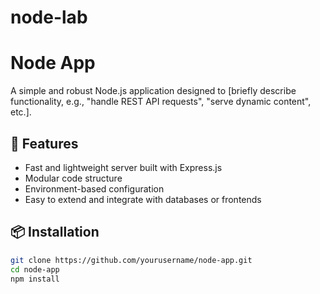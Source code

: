# node-lab


# Node App

A simple and robust Node.js application designed to [briefly describe functionality, e.g., "handle REST API requests", "serve dynamic content", etc.].

## 🚀 Features

- Fast and lightweight server built with Express.js
- Modular code structure
- Environment-based configuration
- Easy to extend and integrate with databases or frontends

## 📦 Installation

```bash
git clone https://github.com/yourusername/node-app.git
cd node-app
npm install
